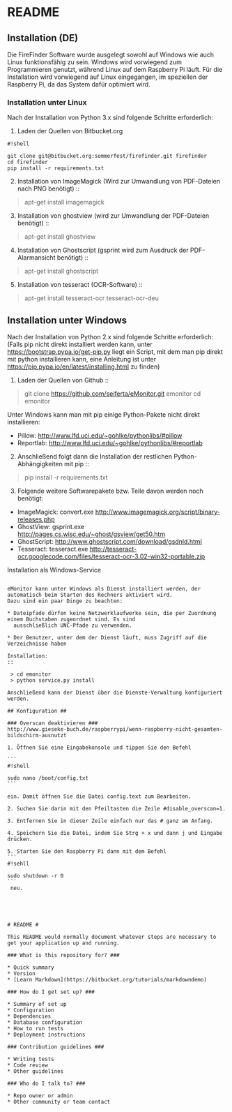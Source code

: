 # README #



## Installation (DE) ##
Die FireFinder Software wurde ausgelegt sowohl auf Windows wie auch Linux funktionsfähig zu sein. Windows wird vorwiegend zum Programmieren genutzt, während Linux auf dem Raspberry Pi läuft. Für die Installation wird vorwiegend auf Linux eingegangen, im speziellen der Raspberry Pi, da das System dafür optimiert wird.


### Installation unter Linux ###

Nach der Installation von Python 3.x sind folgende Schritte erforderlich:

1. Laden der Quellen von Bitbucket.org

```
#!shell

git clone git@bitbucket.org:sommerfest/firefinder.git firefinder
cd firefinder
pip install -r requirements.txt
```


2. Installation von ImageMagick (Wird zur Umwandlung von PDF-Dateien nach PNG benötigt)
::

 > apt-get install imagemagick

3. Installation von ghostview (wird zur Umwandlung der PDF-Dateien benötigt)
::

 > apt-get install ghostview

4. Installation von Ghostscript (gsprint wird zum Ausdruck der PDF-Alarmansicht benötigt)
::

 > apt-get install ghostscript

5. Installation von tesseract (OCR-Software)
::

 > apt-get install tesseract-ocr tesseract-ocr-deu


Installation unter Windows
--------------------------

Nach der Installation von Python 2.x sind folgende Schritte erforderlich:
(Falls pip nicht direkt installiert werden kann, unter https://bootstrap.pypa.io/get-pip.py liegt ein Script, mit dem man pip direkt mit python installieren kann, eine Anleitung ist unter https://pip.pypa.io/en/latest/installing.html zu finden)

1. Laden der Quellen von Github
::

 > git clone https://github.com/seiferta/eMonitor.git emonitor
 > cd emonitor

Unter Windows kann man mit pip einige Python-Pakete nicht direkt installieren:

- Pillow: http://www.lfd.uci.edu/~gohlke/pythonlibs/#pillow
- Reportlab: http://www.lfd.uci.edu/~gohlke/pythonlibs/#reportlab

2. Anschließend folgt dann die Installation der restlichen Python-Abhängigkeiten mit pip
::

 > pip install -r requirements.txt

3. Folgende weitere Softwarepakete bzw. Teile davon werden noch benötigt:
- ImageMagick: convert.exe http://www.imagemagick.org/script/binary-releases.php
- GhostView: gsprint.exe http://pages.cs.wisc.edu/~ghost/gsview/get50.htm
- GhostScript: http://www.ghostscript.com/download/gsdnld.html
- Tesseract: tesseract.exe http://tesseract-ocr.googlecode.com/files/tesseract-ocr-3.02-win32-portable.zip

Installation als Windows-Service
````````````````````````````````

eMonitor kann unter Windows als Dienst installiert werden, der automatisch beim Starten des Rechners aktiviert wird.
Dazu sind ein paar Dinge zu beachten:

* Dateipfade dürfen keine Netzwerklaufwerke sein, die per Zuordnung einem Buchstaben zugeordnet sind. Es sind
  ausschließlich UNC-Pfade zu verwenden.

* Der Benutzer, unter dem der Dienst läuft, muss Zugriff auf die Verzeichnisse haben

Installation:
::

 > cd emonitor
 > python service.py install

Anschließend kann der Dienst über die Dienste-Verwaltung konfiguriert werden.

## Konfiguration ##

### Overscan deaktivieren ###
http://www.gieseke-buch.de/raspberrypi/wenn-raspberry-nicht-gesamten-bildschirm-ausnutzt

1. Öffnen Sie eine Eingabekonsole und tippen Sie den Befehl 

```
#!shell

sudo nano /boot/config.txt
```

ein. Damit öffnen Sie die Datei config.text zum Bearbeiten.

2. Suchen Sie darin mit den Pfeiltasten die Zeile #disable_overscan=1.

3. Entfernen Sie in dieser Zeile einfach nur das # ganz am Anfang.

4. Speichern Sie die Datei, indem Sie Strg + x und dann j und Eingabe drücken.

5. Starten Sie den Raspberry Pi dann mit dem Befehl 
```
#!sehll

sudo shutdown -r 0
```
 neu.





# README #

This README would normally document whatever steps are necessary to get your application up and running.

### What is this repository for? ###

* Quick summary
* Version
* [Learn Markdown](https://bitbucket.org/tutorials/markdowndemo)

### How do I get set up? ###

* Summary of set up
* Configuration
* Dependencies
* Database configuration
* How to run tests
* Deployment instructions

### Contribution guidelines ###

* Writing tests
* Code review
* Other guidelines

### Who do I talk to? ###

* Repo owner or admin
* Other community or team contact